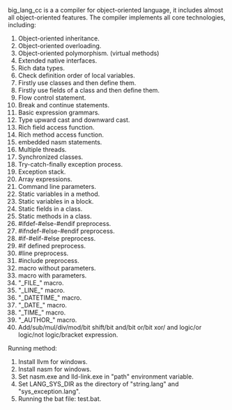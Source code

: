 big_lang_cc is a a compiler for object-oriented language, it includes almost all object-oriented features. The compiler implements all core technologies, including:
1.  Object-oriented inheritance.
2.  Object-oriented overloading.
3.  Object-oriented polymorphism. (virtual methods)
4.  Extended native interfaces.
5.  Rich data types.
6.  Check definition order of local variables.
7.  Firstly use classes and then define them.
8.  Firstly use fields of a class and then define them.
9.  Flow control statement.
10. Break and continue statements.
11. Basic expression grammars.
12. Type upward cast and downward cast.
13. Rich field access function.
14. Rich method access function.
15. embedded nasm statements.
16. Multiple threads.
17. Synchronized classes.
18. Try-catch-finally exception process.
19. Exception stack.
20. Array expressions.
21. Command line parameters.
22. Static variables in a method.
23. Static variables in a block.
24. Static fields in a class.
25. Static methods in a class.
26. #ifdef-#else-#endif preprocess.
27. #ifndef-#else-#endif preprocess.
28. #if-#elif-#else preprocess.
29. #if defined preprocess.
30. #line preprocess.
31. #include preprocess.
32. macro without parameters.
33. macro with parameters.
34. "\_FILE\_"  macro.
35. "\_LINE\_" macro.
36. "\_DATETIME\_" macro.
37. "\_DATE\_" macro.
38. "\_TIME\_" macro.
39. "\_AUTHOR\_" macro.
40. Add/sub/mul/div/mod/bit shift/bit and/bit or/bit xor/ and logic/or logic/not logic/bracket expression.

Running method:
1. Install llvm for windows.<br>
2. Install nasm for windows.<br>
3. Set nasm.exe and lld-link.exe in "path" environment variable.<br>
4. Set LANG_SYS_DIR as the directory of "string.lang" and "sys_exception.lang".<br>
5. Running the bat file: test.bat.<br>
